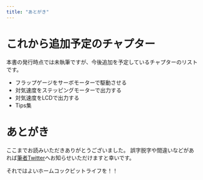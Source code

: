```yaml
---
title: "あとがき"
---
```


# これから追加予定のチャプター
本書の発行時点では未執筆ですが、今後追加を予定しているチャプターのリストです。
- フラップゲージをサーボモーターで駆動させる
- 対気速度をステッピングモーターで出力する
- 対気速度をLCDで出力する
- Tips集

# あとがき
ここまでお読みいただきありがとうございました。
誤字脱字や間違いなどがあれば[筆者Twitter](https://twitter.com/07JP27)へお知らせいただけますと幸いです。

それではよいホームコックピットライフを！！